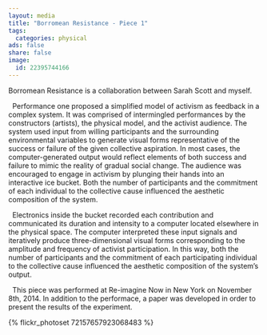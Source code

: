 ```yaml
---
layout: media
title: "Borromean Resistance - Piece 1"
tags:
  categories: physical
ads: false
share: false
image:
  id: 22395744166
---
```


Borromean Resistance is a collaboration between Sarah Scott and myself.

&nbsp; Performance one proposed a simplified model of activism as feedback in a complex system. It was comprised of intermingled performances by the constructors (artists), the physical model, and the activist audience. The system used input from willing participants and the surrounding environmental variables to generate visual forms representative of the success or failure of the given collective aspiration. In most cases, the computer-generated output would reflect elements of both success and failure to mimic the reality of gradual social change. The audience was encouraged to engage in activism by plunging their hands into an interactive ice bucket. Both the number of participants and the commitment of each individual to the collective cause influenced the aesthetic composition of the system.

&nbsp; Electronics inside the bucket recorded each contribution and communicated its duration and intensity to a computer located elsewhere in the physical space. The computer interpreted these input signals and iteratively produce three-dimensional visual forms corresponding to the amplitude and frequency of activist participation. In this way, both the number of participants and the commitment of each participating individual to the collective cause influenced the aesthetic composition of the system’s output.

&nbsp; This piece was performed at Re-imagine Now in New York on November 8th, 2014. In addition to the performace, a paper was developed in order to present the results of the experiment.

{% flickr_photoset 72157657923068483 %}